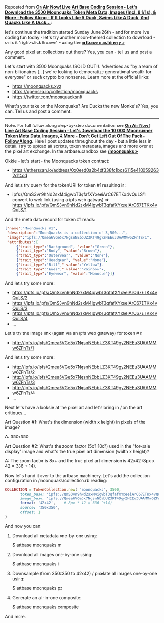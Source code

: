 Reposted from [**On Air Now! Live Art Base Coding Session - Let's Download the 3500 Moonquaks Token Meta Data, Images (Incl. 8 1/1s), & More - Follow Along - If It Looks Like A Duck, Swims Like A Duck, And Quacks Like A Duck...**](https://old.reddit.com/r/DIYPunkArt/comments/vnaw7f/on_air_now_live_art_base_coding_session_lets/):

  let's continue the tradition started Sunday June 26th - and for more live coding fun today - let's try another moon-themed collection to download - or is it "right-click & save" -  using the [**artbase machinery »**](https://github.com/pixelartexchange/artbase)

  Any good pixel art collections out there?     Yes, you can - tell us and post a comment.

  Let's start with 3500 Moonquaks (SOLD OUT!). Advertised as "by a team of non-billionaires [...] we're looking to democratize generational wealth for everyone" or such crypto bro nonsense.  Learn more at the official links:

- https://moonquacks.xyz
- https://opensea.io/collection/moonquacks
- https://twitter.com/moonquacksnft

What's your take on the Moonquaks? Are Ducks the new Monke's? Yes, you can. Tell us and post a comment.


----

Note:  For full follow along step-by-step documentation see  [**On Air Now! Live Art Base Coding Session - Let's Download the 10 000 Moonrunner Token Meta Data, Images, & More - Don't Get Left Out Of The Pack - Follow Along**](https://old.reddit.com/r/DIYPunkArt/comments/vkz1fx/on_air_now_live_art_base_coding_session_lets/). Here  I post updates throughout the day - but a little less in detail.    I try to upload all scripts, token metadata, images and more  over at the  pixel art exchange.  In the artbase.sandbox see [**/moonquaks »**](https://github.com/pixelartexchange/artbase.sandbox/tree/master/moonquacks)
 

Okkie - let's start - the Moonquacks token contract:

- https://etherscan.io/address/0x0eed0a2b4df338fc1bca6115e4100592632d14cd

And let's try query for the tokenURI for token #1 resulting in:

-  ipfs://QmS3vn9hNd2sxM4igwbT3qfafXYxeeiArC67ETKx4vQuLS/1   convert to web link (using a ipfs web gatway) => https://ipfs.io/ipfs/QmS3vn9hNd2sxM4igwbT3qfafXYxeeiArC67ETKx4vQuLS/1 

And the meta data record for token #1 reads:

``` json
{"name":"MoonQuacks #1",
 "description":"MoonQuacks is a collection of 3,500...",
 "image":"ipfs://Qmea6VGe5x7NgsnNEbbUZ3KT49gy2NEEu3UAAMMw6ZFnTs/1",
 "attributes":[
     {"trait_type":"Background", "value":"Green"},
     {"trait_type":"Body", "value":"Brown"},
     {"trait_type":"Outerwear", "value":"None"},
     {"trait_type":"Headgear", "value":"None"},
     {"trait_type":"Bill"," value":"Yellow"},
     {"trait_type":"Eyes"," value":"Rainbow"},
     {"trait_type":"Eyewear", "value":"Monocle"}]}
```

And let's try some more:

- https://ipfs.io/ipfs/QmS3vn9hNd2sxM4igwbT3qfafXYxeeiArC67ETKx4vQuLS/2
- https://ipfs.io/ipfs/QmS3vn9hNd2sxM4igwbT3qfafXYxeeiArC67ETKx4vQuLS/3
- https://ipfs.io/ipfs/QmS3vn9hNd2sxM4igwbT3qfafXYxeeiArC67ETKx4vQuLS/4
- ...

Let's try the image link (again via an ipfs web gateway) for token #1:

- http://ipfs.io/ipfs/Qmea6VGe5x7NgsnNEbbUZ3KT49gy2NEEu3UAAMMw6ZFnTs/1 

And let's try some more:

- http://ipfs.io/ipfs/Qmea6VGe5x7NgsnNEbbUZ3KT49gy2NEEu3UAAMMw6ZFnTs/2
- http://ipfs.io/ipfs/Qmea6VGe5x7NgsnNEbbUZ3KT49gy2NEEu3UAAMMw6ZFnTs/3
- http://ipfs.io/ipfs/Qmea6VGe5x7NgsnNEbbUZ3KT49gy2NEEu3UAAMMw6ZFnTs/4
- ...

Next let's have a looksie at the pixel art and let's bring in / on the art critiques...

Art Question #1: What's the dimension (width x height) in pixels of the image?

A: 350x350

Art Question #2: What's the zoom factor (5x? 10x?) used in the "for-sale display" image and what's the true pixel art dimension (width x height)?

A: The zoom factor is 8x+ and the true pixel art dimension is 42x42 (8px x 42  = 336 + 14).

Now let's hand it over to the artbase machinery. Let's add the collection configuration in /moonquaks/collection.rb reading:

``` ruby
COLLECTION = TokenCollection.new( 'moonquacks', 3500,
       token_base: 'ipfs://QmS3vn9hNd2sxM4igwbT3qfafXYxeeiArC67ETKx4vQuLS/{id}',
       image_base: 'ipfs://Qmea6VGe5x7NgsnNEbbUZ3KT49gy2NEEu3UAAMMw6ZFnTs/{id}',
       format: '42x42',    # 8px * 42 = 336 (+14)
       source: '350x350',
       offset: 1,
)
```

And now you can:

1) Download all metadata one-by-one using:

      $ artbase moonquaks m

2) Download all images one-by-one using:

      $ artbase moonquaks i

3) Downsample (from 350x350 to 42x42) / pixelate all images one-by-one using:

      $ artbase moonquaks px

4) Generate an all-in-one composite:

      $ artbase moonquaks composite

And more.


